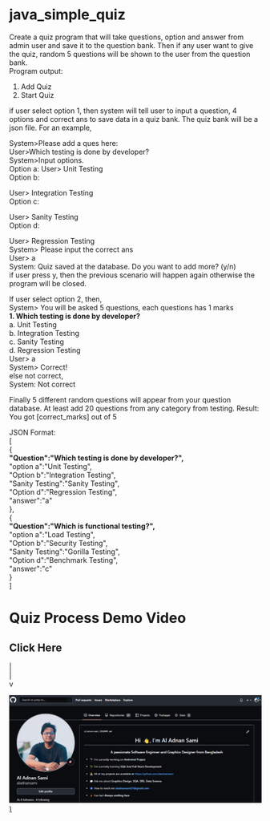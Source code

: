 # java_simple_quiz
Create a quiz program that will take questions, option and answer from admin user and save it to the question bank. Then if any user want to give the quiz, random 5 questions will be shown to the user from the question bank. <br>
Program output:<br>
1. Add Quiz<br>
2. Start Quiz<br>

if user select option 1, then system will tell user to input a question, 4 options and correct ans to save data in a quiz bank. The quiz bank will be a json file. For an example,<br>

System>Please add a ques here:<br>
User>Which testing is done by developer?<br>
System>Input options.<br>
Option a:
User> Unit Testing<br>
Option b:<br>

User> Integration Testing<br>
Option c:<br>

User> Sanity Testing<br>
Option d:<br>

User> Regression Testing<br>
System> Please input the correct ans<br>
User> a<br>
System: Quiz saved at the database. Do you want to add more? (y/n)<br>
if user press y, then the previous scenario will happen again otherwise the program will be closed.<br>

If user select option 2,  then,<br>
System> You will be asked 5 questions, each questions has 1 marks<br>
<b>1. Which testing is done by developer?</b><br>
a. Unit Testing<br>
b. Integration Testing<br>
c. Sanity Testing<br>
d. Regression Testing<br>
User> a<br>
System> Correct!<br>
else not correct,<br>
System: Not correct<br>


Finally 5 different random questions will appear from your question database. At least add 20 questions from any category from testing.
Result: You got [correct_marks] out of 5<br>


JSON Format:<br>
[<br>
{<br>
<b>"Question":"Which testing is done by developer?",</b><br>
"option a":"Unit Testing",<br>
"Option b":"Integration Testing",<br>
"Sanity Testing":"Sanity Testing",<br>
"Option d":"Regression Testing",<br>
"answer":"a"<br>
},<br>
{<br>
<b>"Question":"Which is functional testing?",</b><br>
"option a":"Load Testing",<br>
"Option b":"Security Testing",<br>
"Sanity Testing":"Gorilla Testing",<br>
"Option d":"Benchmark Testing",<br>
"answer":"c"<br>
}<br>
]<br>

# Quiz Process Demo Video
## Click Here
|<br>
|<br>
v<br>

[![Watch the video](https://github.com/aladnansami/java_simple_quiz/blob/main/04.08.2022_00.26.44_REC.png))](https://screenrec.com/share/8bNaq0UCYf)


